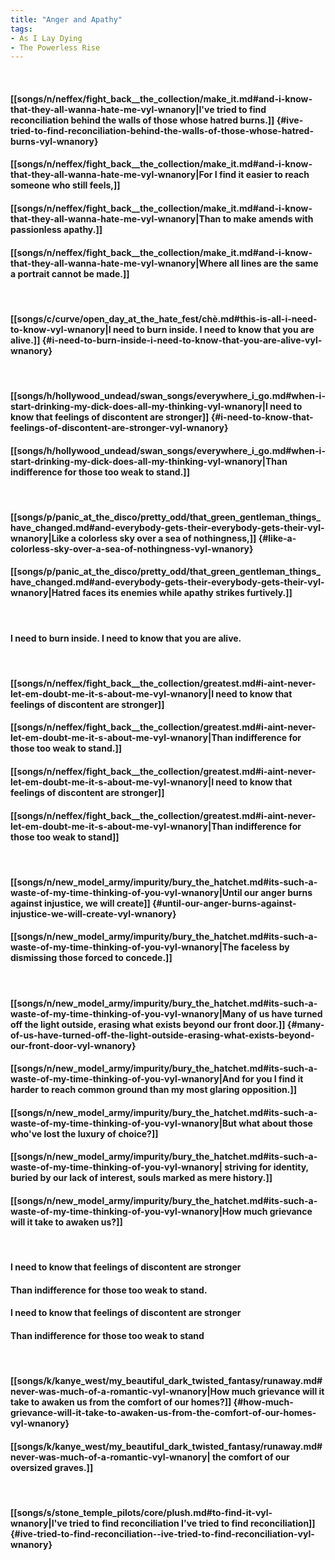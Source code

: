 ```yaml
---
title: "Anger and Apathy"
tags:
- As I Lay Dying
- The Powerless Rise
---
```

&nbsp;
#### [[songs/n/neffex/fight_back__the_collection/make_it.md#and-i-know-that-they-all-wanna-hate-me-vyl-wnanory|I've tried to find reconciliation behind the walls of those whose hatred burns.]] {#ive-tried-to-find-reconciliation-behind-the-walls-of-those-whose-hatred-burns-vyl-wnanory}
#### [[songs/n/neffex/fight_back__the_collection/make_it.md#and-i-know-that-they-all-wanna-hate-me-vyl-wnanory|For I find it easier to reach someone who still feels,]]
#### [[songs/n/neffex/fight_back__the_collection/make_it.md#and-i-know-that-they-all-wanna-hate-me-vyl-wnanory|Than to make amends with passionless apathy.]]
#### [[songs/n/neffex/fight_back__the_collection/make_it.md#and-i-know-that-they-all-wanna-hate-me-vyl-wnanory|Where all lines are the same a portrait cannot be made.]]
&nbsp;
#### [[songs/c/curve/open_day_at_the_hate_fest/chè.md#this-is-all-i-need-to-know-vyl-wnanory|I need to burn inside. I need to know that you are alive.]] {#i-need-to-burn-inside-i-need-to-know-that-you-are-alive-vyl-wnanory}
&nbsp;
#### [[songs/h/hollywood_undead/swan_songs/everywhere_i_go.md#when-i-start-drinking-my-dick-does-all-my-thinking-vyl-wnanory|I need to know that feelings of discontent are stronger]] {#i-need-to-know-that-feelings-of-discontent-are-stronger-vyl-wnanory}
#### [[songs/h/hollywood_undead/swan_songs/everywhere_i_go.md#when-i-start-drinking-my-dick-does-all-my-thinking-vyl-wnanory|Than indifference for those too weak to stand.]]
&nbsp;
#### [[songs/p/panic_at_the_disco/pretty_odd/that_green_gentleman_things_have_changed.md#and-everybody-gets-their-everybody-gets-their-vyl-wnanory|Like a colorless sky over a sea of nothingness,]] {#like-a-colorless-sky-over-a-sea-of-nothingness-vyl-wnanory}
#### [[songs/p/panic_at_the_disco/pretty_odd/that_green_gentleman_things_have_changed.md#and-everybody-gets-their-everybody-gets-their-vyl-wnanory|Hatred faces its enemies while apathy strikes furtively.]]
&nbsp;
#### I need to burn inside. I need to know that you are alive.
&nbsp;
#### [[songs/n/neffex/fight_back__the_collection/greatest.md#i-aint-never-let-em-doubt-me-it-s-about-me-vyl-wnanory|I need to know that feelings of discontent are stronger]]
#### [[songs/n/neffex/fight_back__the_collection/greatest.md#i-aint-never-let-em-doubt-me-it-s-about-me-vyl-wnanory|Than indifference for those too weak to stand.]]
#### [[songs/n/neffex/fight_back__the_collection/greatest.md#i-aint-never-let-em-doubt-me-it-s-about-me-vyl-wnanory|I need to know that feelings of discontent are stronger]]
#### [[songs/n/neffex/fight_back__the_collection/greatest.md#i-aint-never-let-em-doubt-me-it-s-about-me-vyl-wnanory|Than indifference for those too weak to stand]]
&nbsp;
#### [[songs/n/new_model_army/impurity/bury_the_hatchet.md#its-such-a-waste-of-my-time-thinking-of-you-vyl-wnanory|Until our anger burns against injustice, we will create]] {#until-our-anger-burns-against-injustice-we-will-create-vyl-wnanory}
#### [[songs/n/new_model_army/impurity/bury_the_hatchet.md#its-such-a-waste-of-my-time-thinking-of-you-vyl-wnanory|The faceless by dismissing those forced to concede.]]
&nbsp;
#### [[songs/n/new_model_army/impurity/bury_the_hatchet.md#its-such-a-waste-of-my-time-thinking-of-you-vyl-wnanory|Many of us have turned off the light outside, erasing what exists beyond our front door.]] {#many-of-us-have-turned-off-the-light-outside-erasing-what-exists-beyond-our-front-door-vyl-wnanory}
#### [[songs/n/new_model_army/impurity/bury_the_hatchet.md#its-such-a-waste-of-my-time-thinking-of-you-vyl-wnanory|And for you I find it harder to reach common ground than my most glaring opposition.]]
#### [[songs/n/new_model_army/impurity/bury_the_hatchet.md#its-such-a-waste-of-my-time-thinking-of-you-vyl-wnanory|But what about those who've lost the luxury of choice?]]
#### [[songs/n/new_model_army/impurity/bury_the_hatchet.md#its-such-a-waste-of-my-time-thinking-of-you-vyl-wnanory| striving for identity, buried by our lack of interest, souls marked as mere history.]]
#### [[songs/n/new_model_army/impurity/bury_the_hatchet.md#its-such-a-waste-of-my-time-thinking-of-you-vyl-wnanory|How much grievance will it take to awaken us?]]
&nbsp;
#### I need to know that feelings of discontent are stronger
#### Than indifference for those too weak to stand.
#### I need to know that feelings of discontent are stronger
#### Than indifference for those too weak to stand
&nbsp;
#### [[songs/k/kanye_west/my_beautiful_dark_twisted_fantasy/runaway.md#never-was-much-of-a-romantic-vyl-wnanory|How much grievance will it take to awaken us from the comfort of our homes?]] {#how-much-grievance-will-it-take-to-awaken-us-from-the-comfort-of-our-homes-vyl-wnanory}
#### [[songs/k/kanye_west/my_beautiful_dark_twisted_fantasy/runaway.md#never-was-much-of-a-romantic-vyl-wnanory| the comfort of our oversized graves.]]
&nbsp;
#### [[songs/s/stone_temple_pilots/core/plush.md#to-find-it-vyl-wnanory|I've tried to find reconciliation  I've tried to find reconciliation]] {#ive-tried-to-find-reconciliation--ive-tried-to-find-reconciliation-vyl-wnanory}
